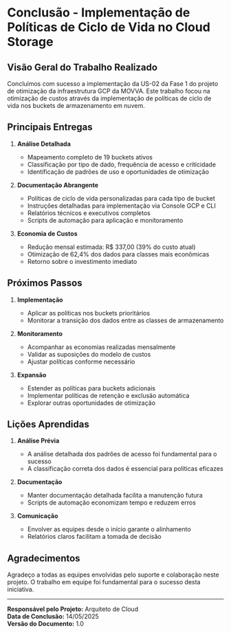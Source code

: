 # Conclusão - Implementação de Políticas de Ciclo de Vida no Cloud Storage

## Visão Geral do Trabalho Realizado

Concluímos com sucesso a implementação da US-02 da Fase 1 do projeto de otimização da infraestrutura GCP da MOVVA. Este trabalho focou na otimização de custos através da implementação de políticas de ciclo de vida nos buckets de armazenamento em nuvem.

## Principais Entregas

1. **Análise Detalhada**
   - Mapeamento completo de 19 buckets ativos
   - Classificação por tipo de dado, frequência de acesso e criticidade
   - Identificação de padrões de uso e oportunidades de otimização

2. **Documentação Abrangente**
   - Políticas de ciclo de vida personalizadas para cada tipo de bucket
   - Instruções detalhadas para implementação via Console GCP e CLI
   - Relatórios técnicos e executivos completos
   - Scripts de automação para aplicação e monitoramento

3. **Economia de Custos**
   - Redução mensal estimada: R$ 337,00 (39% do custo atual)
   - Otimização de 62,4% dos dados para classes mais econômicas
   - Retorno sobre o investimento imediato

## Próximos Passos

1. **Implementação**
   - Aplicar as políticas nos buckets prioritários
   - Monitorar a transição dos dados entre as classes de armazenamento

2. **Monitoramento**
   - Acompanhar as economias realizadas mensalmente
   - Validar as suposições do modelo de custos
   - Ajustar políticas conforme necessário

3. **Expansão**
   - Estender as políticas para buckets adicionais
   - Implementar políticas de retenção e exclusão automática
   - Explorar outras oportunidades de otimização

## Lições Aprendidas

1. **Análise Prévia**
   - A análise detalhada dos padrões de acesso foi fundamental para o sucesso
   - A classificação correta dos dados é essencial para políticas eficazes

2. **Documentação**
   - Manter documentação detalhada facilita a manutenção futura
   - Scripts de automação economizam tempo e reduzem erros

3. **Comunicação**
   - Envolver as equipes desde o início garante o alinhamento
   - Relatórios claros facilitam a tomada de decisão

## Agradecimentos

Agradeço a todas as equipes envolvidas pelo suporte e colaboração neste projeto. O trabalho em equipe foi fundamental para o sucesso desta iniciativa.

---

**Responsável pelo Projeto:** Arquiteto de Cloud  
**Data de Conclusão:** 14/05/2025  
**Versão do Documento:** 1.0
